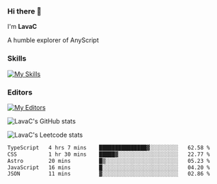 ### Hi there 👋
I'm **LavaC**

A humble explorer of AnyScript

### Skills
[![My Skills](https://skillicons.dev/icons?i=js,ts,vue,nodejs,nuxtjs,astro,solidjs,tailwind)](https://skillicons.dev)

### Editors
[![My Editors](https://skillicons.dev/icons?i=neovim,vscode)](https://skillicons.dev)

![LavaC's GitHub stats](https://github-readme-stats.vercel.app/api?username=LavaCxx&show_icons=true&theme=synthwave)

![LavaC's Leetcode stats](https://leetcard.jacoblin.cool/LavaC?theme=nord&font=Amiko&ext=activity&site=cn)

<!--START_SECTION:waka-->

```txt
TypeScript   4 hrs 7 mins    ███████████████▓░░░░░░░░░   62.58 %
CSS          1 hr 30 mins    █████▓░░░░░░░░░░░░░░░░░░░   22.77 %
Astro        20 mins         █▒░░░░░░░░░░░░░░░░░░░░░░░   05.23 %
JavaScript   16 mins         █░░░░░░░░░░░░░░░░░░░░░░░░   04.20 %
JSON         11 mins         ▓░░░░░░░░░░░░░░░░░░░░░░░░   02.86 %
```

<!--END_SECTION:waka-->
